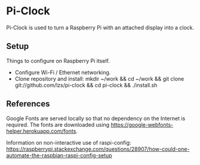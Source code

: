 # Pi-Clock

Pi-Clock is used to turn a Raspberry Pi with an attached display into a clock.

## Setup

Things to configure on Raspberry Pi itself.

 - Configure Wi-Fi / Ethernet networking.
 - Clone repository and install:
   mkdir ~/work && cd ~/work && git clone git://github.com/lzs/pi-clock && cd pi-clock && ./install.sh

## References

Google Fonts are served locally so that no dependency on the Internet is required. The fonts
are downloaded using https://google-webfonts-helper.herokuapp.com/fonts.

Information on non-interactive use of raspi-config:
https://raspberrypi.stackexchange.com/questions/28907/how-could-one-automate-the-raspbian-raspi-config-setup
